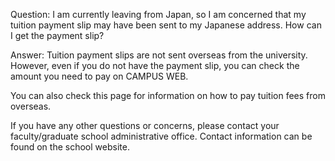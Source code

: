 Question: I am currently leaving from Japan, so I am concerned that my tuition payment slip may have been sent to my Japanese address. How can I get the payment slip?

Answer:
Tuition payment slips are not sent overseas from the university. However, even if you do not have the payment slip, you can check the amount you need to pay on CAMPUS WEB.

You can also check this page for information on how to pay tuition fees from overseas.  

If you have any other questions or concerns, please contact your faculty/graduate school administrative office. Contact information can be found on the school website.

